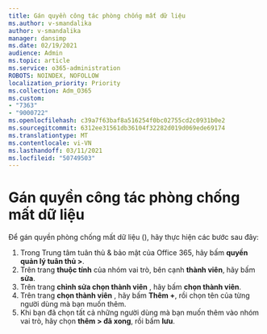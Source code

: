```yaml
---
title: Gán quyền công tác phòng chống mất dữ liệu
ms.author: v-smandalika
author: v-smandalika
manager: dansimp
ms.date: 02/19/2021
audience: Admin
ms.topic: article
ms.service: o365-administration
ROBOTS: NOINDEX, NOFOLLOW
localization_priority: Priority
ms.collection: Adm_O365
ms.custom:
- "7363"
- "9000722"
ms.openlocfilehash: c39a7f63baf8a516254f0bc02755cd2c0931b0e2
ms.sourcegitcommit: 6312ee31561db36104f32282d019d069ede69174
ms.translationtype: MT
ms.contentlocale: vi-VN
ms.lasthandoff: 03/11/2021
ms.locfileid: "50749503"
---
```

# <a name="assign-data-loss-prevention-dlp-permissions"></a>Gán quyền công tác phòng chống mất dữ liệu

Để gán quyền phòng chống mất dữ liệu (), hãy thực hiện các bước sau đây:

1. Trong Trung tâm tuân thủ & bảo mật của Office 365, hãy bấm **quyền quản lý tuân thủ >**.
2. Trên trang **thuộc tính** của nhóm vai trò, bên cạnh **thành viên**, hãy bấm **sửa**.
3. Trên trang **chỉnh sửa chọn thành viên** , hãy bấm **chọn thành viên**.
4. Trên trang **chọn thành viên** , hãy bấm **Thêm +**, rồi chọn tên của từng người dùng mà bạn muốn thêm.
5. Khi bạn đã chọn tất cả những người dùng mà bạn muốn thêm vào nhóm vai trò, hãy chọn **thêm > đã xong**, rồi bấm **lưu**.
